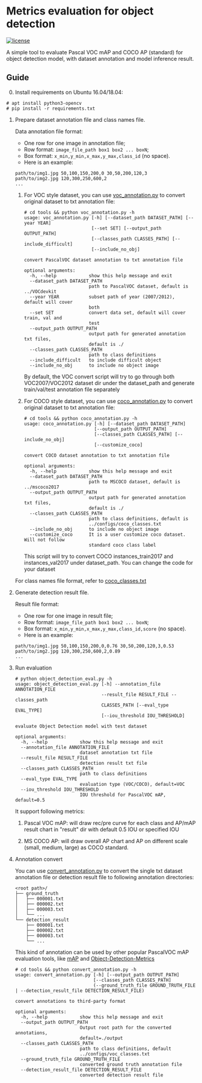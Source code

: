 # Metrics evaluation for object detection

[![license](https://img.shields.io/github/license/mashape/apistatus.svg)](LICENSE)

A simple tool to evaluate Pascal VOC mAP and COCO AP (standard) for object detection model, with dataset annotation and model inference result.

## Guide

0. Install requirements on Ubuntu 16.04/18.04:

```
# apt install python3-opencv
# pip install -r requirements.txt
```

1. Prepare dataset annotation file and class names file.

    Data annotation file format:
    * One row for one image in annotation file;
    * Row format: `image_file_path box1 box2 ... boxN`;
    * Box format: `x_min,y_min,x_max,y_max,class_id` (no space).
    * Here is an example:
    ```
    path/to/img1.jpg 50,100,150,200,0 30,50,200,120,3
    path/to/img2.jpg 120,300,250,600,2
    ...
    ```
    1. For VOC style dataset, you can use [voc_annotation.py](https://github.com/david8862/Object-Detection-Evaluation/blob/master/tools/voc_annotation.py) to convert original dataset to txt annotation file:
       ```
       # cd tools && python voc_annotation.py -h
       usage: voc_annotation.py [-h] [--dataset_path DATASET_PATH] [--year YEAR]
                                [--set SET] [--output_path OUTPUT_PATH]
                                [--classes_path CLASSES_PATH] [--include_difficult]
                                [--include_no_obj]

       convert PascalVOC dataset annotation to txt annotation file

       optional arguments:
         -h, --help            show this help message and exit
         --dataset_path DATASET_PATH
                               path to PascalVOC dataset, default is ../VOCdevkit
         --year YEAR           subset path of year (2007/2012), default will cover
                               both
         --set SET             convert data set, default will cover train, val and
                               test
         --output_path OUTPUT_PATH
                               output path for generated annotation txt files,
                               default is ./
         --classes_path CLASSES_PATH
                               path to class definitions
         --include_difficult   to include difficult object
         --include_no_obj      to include no object image
       ```
       By default, the VOC convert script will try to go through both VOC2007/VOC2012 dataset dir under the dataset_path and generate train/val/test annotation file separately


    2. For COCO style dataset, you can use [coco_annotation.py](https://github.com/david8862/Object-Detection-Evaluation/blob/master/tools/coco_annotation.py) to convert original dataset to txt annotation file:
       ```
       # cd tools && python coco_annotation.py -h
       usage: coco_annotation.py [-h] [--dataset_path DATASET_PATH]
                                 [--output_path OUTPUT_PATH]
                                 [--classes_path CLASSES_PATH] [--include_no_obj]
                                 [--customize_coco]

       convert COCO dataset annotation to txt annotation file

       optional arguments:
         -h, --help            show this help message and exit
         --dataset_path DATASET_PATH
                               path to MSCOCO dataset, default is ../mscoco2017
         --output_path OUTPUT_PATH
                               output path for generated annotation txt files,
                               default is ./
         --classes_path CLASSES_PATH
                               path to class definitions, default is
                               ../configs/coco_classes.txt
         --include_no_obj      to include no object image
         --customize_coco      It is a user customize coco dataset. Will not follow
                               standard coco class label
       ```
       This script will try to convert COCO instances_train2017 and instances_val2017 under dataset_path. You can change the code for your dataset

   For class names file format, refer to  [coco_classes.txt](https://github.com/david8862/Object-Detection-Evaluation/blob/master/configs/coco_classes.txt)

2. Generate detection result file.

    Result file format:
    * One row for one image in result file;
    * Row format: `image_file_path box1 box2 ... boxN`;
    * Box format: `x_min,y_min,x_max,y_max,class_id,score` (no space).
    * Here is an example:
    ```
    path/to/img1.jpg 50,100,150,200,0,0.76 30,50,200,120,3,0.53
    path/to/img2.jpg 120,300,250,600,2,0.89
    ...
    ```

3. Run evaluation

    ```
    # python object_detection_eval.py -h
    usage: object_detection_eval.py [-h] --annotation_file ANNOTATION_FILE
                                    --result_file RESULT_FILE --classes_path
                                    CLASSES_PATH [--eval_type EVAL_TYPE]
                                    [--iou_threshold IOU_THRESHOLD]

    evaluate Object Detection model with test dataset

    optional arguments:
      -h, --help            show this help message and exit
      --annotation_file ANNOTATION_FILE
                            dataset annotation txt file
      --result_file RESULT_FILE
                            detection result txt file
      --classes_path CLASSES_PATH
                            path to class definitions
      --eval_type EVAL_TYPE
                            evaluation type (VOC/COCO), default=VOC
      --iou_threshold IOU_THRESHOLD
                            IOU threshold for PascalVOC mAP, default=0.5
    ```

    It support following metrics:

    1. Pascal VOC mAP: will draw rec/pre curve for each class and AP/mAP result chart in "result" dir with default 0.5 IOU or specified IOU

    2. MS COCO AP: will draw overall AP chart and AP on different scale (small, medium, large) as COCO standard.


4. Annotation convert

    You can use [convert_annotation.py](https://github.com/david8862/Object-Detection-Evaluation/blob/master/tools/convert_annotation.py) to convert the single txt dataset annotation file or detection result file to following annotation directories:

    ```
    <root path>/
    ├── ground_truth
    │   ├── 000001.txt
    │   ├── 000002.txt
    │   ├── 000003.txt
    │   └── ...
    └── detection_result
        ├── 000001.txt
        ├── 000002.txt
        ├── 000003.txt
        └── ...
    ```

    This kind of annotation can be used by other popular PascalVOC mAP evaluation tools, like [mAP](https://github.com/Cartucho/mAP) and [Object-Detection-Metrics](https://github.com/rafaelpadilla/Object-Detection-Metrics)

    ```
    # cd tools && python convert_annotation.py -h
    usage: convert_annotation.py [-h] [--output_path OUTPUT_PATH]
                                 [--classes_path CLASSES_PATH]
                                 (--ground_truth_file GROUND_TRUTH_FILE | --detection_result_file DETECTION_RESULT_FILE)

    convert annotations to third-party format

    optional arguments:
      -h, --help            show this help message and exit
      --output_path OUTPUT_PATH
                            Output root path for the converted annotations,
                            default=./output
      --classes_path CLASSES_PATH
                            path to class definitions, default
                            ../configs/voc_classes.txt
      --ground_truth_file GROUND_TRUTH_FILE
                            converted ground truth annotation file
      --detection_result_file DETECTION_RESULT_FILE
                            converted detection result file
    ```

